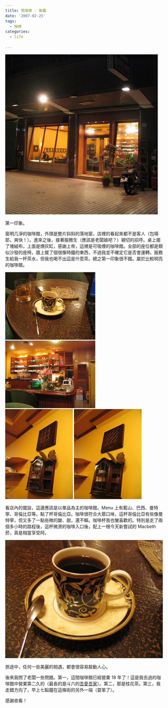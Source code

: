 ```yaml
---
title: 悠咖啡 - 後篇
date: '2007-02-25'
tags:
  - 咖啡
categories:
  - life

---
```

![悠咖啡](images/0.JPG)
  
第一印象。  
  
窗明几淨的咖啡館，外頭是整片斜斜的落地窗，店裡的看起來都不是客人（包場耶，爽快！）。進來之後，接著服務生（應該是老闆娘吧？）親切的招呼。桌上擺了塊絨布，上面是煙灰缸，感謝上帝，這裡是可吸煙的咖啡館。全部的座位都是類似沙發的座椅，牆上擺了個很像時鐘的東西，不過我並不確定它是否會運轉。服務生給我一杯茶水，但我也喝不出這是什麼茶。總之第一印象很不錯。屬於比較明亮的咖啡館。  
  
[![](images/1.JPG)](http://picasaweb.google.com/yurenju/JyCIKH/photo#5035126863173973986) [![](images/2.JPG)](http://picasaweb.google.com/yurenju/JyCIKH/photo#5035126957663254546) [![](images/3.JPG)](http://picasaweb.google.com/yurenju/JyCIKH/photo#5035126893238745074) [![](images/4.JPG)](http://picasaweb.google.com/yurenju/JyCIKH/photo#5035126919008548866)  
  
看店內的擺設，這邊應該是以單品為主的咖啡館。Menu 上有藍山、巴西、曼特寧、哥倫比亞等。點了杯哥倫比亞。咖啡很符合大眾口味，這杯哥倫比亞有些像曼特寧，但又多了一點些微的酸、甜，還不賴。咖啡杯我也蠻喜歡的。特別是走了兩個多小時的路程後，這杯微燙的咖啡入口後，配上一根今天新嘗試的 Macbeth 菸，真是相當享受阿。  
  
![哥倫比亞咖啡](images/5.JPG)
  
旅途中，任何一些美麗的相遇，都會很容易敲動人心。  
  
後來我問了老闆一些問題。第一，這間咖啡館已經營業 18 年了！這是我去過的咖啡館中營業第二久的（最長的是斗六的[吾愛吾家](http://yurenju.blogspot.com/2005/05/blog-post_111617954006754091.html)）。第二，那是桂花茶。第三，我走錯方向了，早上七點鐘在這條街的另外一端（耍笨了）。  
  
感謝收看！